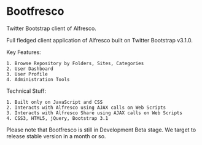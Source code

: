 Bootfresco
==========

Twitter Bootstrap client of Alfresco.

Full fledged client application of Alfresco built on Twitter Bootstrap v3.1.0.

Key Features:

	1. Browse Repository by Folders, Sites, Categories
	2. User Dashboard
	3. User Profile
	4. Administration Tools

	
Technical Stuff:

	1. Built only on JavaScript and CSS
	2. Interacts with Alfresco using AJAX calls on Web Scripts
	3. Interacts with Alfresco Share using AJAX calls on Web Scripts
	4. CSS3, HTML5, jQuery, Bootstrap 3.1

Please note that Bootfresco is still in Development Beta stage.
We target to release stable version in a month or so.
